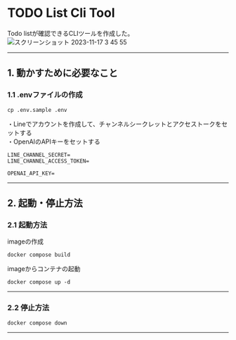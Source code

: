 # TODO List Cli Tool
Todo listが確認できるCLIツールを作成した。
![スクリーンショット 2023-11-17 3 45 55](https://github.com/kouhei-github/todo-list-cli-tool/assets/49782052/33da00a2-c095-44ad-87a6-5261434d7d9e)

---

## 1. 動かすために必要なこと

### 1.1 .envファイルの作成
```shell
cp .env.sample .env
```

・Lineでアカウントを作成して、チャンネルシークレットとアクセストークをセットする<br>
・OpenAIのAPIキーをセットする
```text
LINE_CHANNEL_SECRET=
LINE_CHANNEL_ACCESS_TOKEN=

OPENAI_API_KEY=
```

---

## 2. 起動・停止方法
### 2.1 起動方法
imageの作成
```shell
docker compose build
```

imageからコンテナの起動
```shell
docker compose up -d
```

---

### 2.2 停止方法
```shell
docker compose down
```

---



